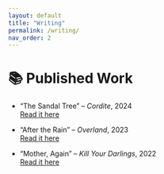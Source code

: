 ```yaml
---
layout: default
title: "Writing"
permalink: /writing/
nav_order: 2
---
```


# 📚 Published Work

- “The Sandal Tree” – _Cordite_, 2024  
  [Read it here](#)

- “After the Rain” – _Overland_, 2023  
  [Read it here](#)

- “Mother, Again” – _Kill Your Darlings_, 2022  
  [Read it here](#)

